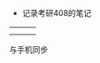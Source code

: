 - 记录考研408的笔记

|     |     |     |
| --- | --- | --- |
|     |     |     |
|     |     |     |

与手机同步
